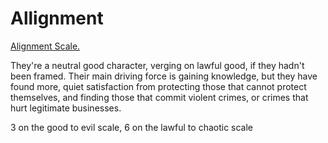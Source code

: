 # Allignment


[Alignment Scale.](https://www.notion.so/Alignment-Scale-38cdca407b634f4081c9c17199892100?pvs=21)


They're a neutral good character, verging on lawful good, if they hadn't been framed. Their main driving force is gaining knowledge, but they have found more, quiet satisfaction from protecting those that cannot protect themselves, and finding those that commit violent crimes, or crimes that hurt legitimate businesses. 

3 on the good to evil scale, 
6 on the lawful to chaotic scale